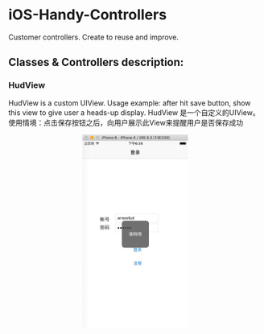 
# iOS-Handy-Controllers
Customer controllers. Create to reuse and improve.  
## Classes & Controllers description:
### HudView
HudView is a custom UIView. Usage example: after hit save button, show this view to give user a heads-up display.
HudView 是一个自定义的UIView。使用情境：点击保存按钮之后，向用户展示此View来提醒用户是否保存成功  
<div align=center>
<img src="https://github.com/ameerkat81/iOS-Handy-Controllers/blob/master/Pictures/HudView.jpeg" width ="210" height = "384" />
</div>
